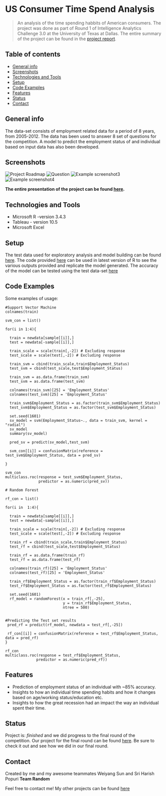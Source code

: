 # US Consumer Time Spend Analysis

> An analysis of the time spending habbits of American consumers. 
The project was done as part of Round 1 of Intelligence Analytics Challenge 3.0 at the University of Texas at Dallas. The entire summary of the project can be found in the [project report](https://github.com/harshbg/US-Consumer-Time-Spend-Analysis/blob/master/UTD%20Random%20IAS%20Challenge%202018.pdf).

## Table of contents
* [General info](#general-info)
* [Screenshots](#screenshots)
* [Technologies and Tools](#technologies-and-tools)
* [Setup](#setup)
* [Code Examples](#code-examples)
* [Features](#features)
* [Status](#status)
* [Contact](#contact)

## General info

The data-set consists of employment related data for a period of 8 years, from 2005-2012. The data has been used to
answer 8 set of questions for the competition. A model to predict the employment status of and individual based on input data has also been developed.

## Screenshots
![Project Roadmap](./img/Picture1.jpg)
![Question](./img/Picture2.jpg)
![Example screenshot3](./img/Picture3.jpg)
![Example screenshot4](./img/Picture4.jpg)

**The entire presentation of the project can be found [here](https://github.com/harshbg/US-Consumer-Time-Spend-Analysis/blob/master/UTD%20Random%20IAS%20Challenge%202018.pdf).**

## Technologies and Tools
* Microsoft R -version 3.4.3
* Tableau - version 10.5
* Microsoft Excel

## Setup
The test data used for exploratory analysis and model building can be found [here](https://github.com/harshbg/US-Consumer-Time-Spend-Analysis/blob/master/Training%20Dataset.xlsx). The code provided [here](https://github.com/harshbg/US-Consumer-Time-Spend-Analysis/blob/master/Team%20Random%20-%20Code.R) can be used in latest version of R to see the various outputs provided and replicate the model generated. The accuracy of the model can be tested using the test data-set [here](https://github.com/harshbg/US-Consumer-Time-Spend-Analysis/blob/master/Test%20Dataset.xlsx) 

## Code Examples

Some examples of usage:

```
#Support Vector Machine
colnames(train)

svm_con = list()

for(i in 1:4){
  
  train = newdata[sample[[i]],]
  test = newdata[-sample[[i]],]
  
  train_scale = scale(train[,-2]) # Excluding response
  test_scale = scale(test[,-2]) # Excluding response
  
  train_svm = cbind(train_scale,train$Employment_Status)
  test_svm = cbind(test_scale,test$Employment_Status)
  
  train_svm = as.data.frame(train_svm)
  test_svm = as.data.frame(test_svm)
  
  colnames(train_svm)[25] = 'Employment_Status'
  colnames(test_svm)[25] = 'Employment_Status'
  
  train_svm$Employment_Status = as.factor(train_svm$Employment_Status)
  test_svm$Employment_Status = as.factor(test_svm$Employment_Status)
  
  set.seed(1601)
  sv_model = svm(Employment_Status~., data = train_svm, kernel = "radial")
  sv_model
  summary(sv_model)
  
  pred_sv = predict(sv_model,test_svm)
  
  svm_con[[i]] = confusionMatrix(reference = test_svm$Employment_Status, data = pred_sv)
  
}

svm_con
multiclass.roc(response = test_svm$Employment_Status,
               predictor = as.numeric(pred_sv))
```

```
# Random Forest

rf_con = list()

for(i in  1:4){
  
  train = newdata[sample[[i]],]
  test = newdata[-sample[[i]],]
  
  train_scale = scale(train[,-2]) # Excluding response
  test_scale = scale(test[,-2]) # Excluding response
  
  train_rf = cbind(train_scale,train$Employment_Status)
  test_rf = cbind(test_scale,test$Employment_Status)
  
  train_rf = as.data.frame(train_rf)
  test_rf = as.data.frame(test_rf)
  
  colnames(train_rf)[25] = 'Employment_Status'
  colnames(test_rf)[25] = 'Employment_Status'
  
  train_rf$Employment_Status = as.factor(train_rf$Employment_Status)
  test_rf$Employment_Status = as.factor(test_rf$Employment_Status)
  
  set.seed(1601)
  rf_model = randomForest(x = train_rf[,-25],
                          y = train_rf$Employment_Status,
                          ntree = 500)
  
 ```
 
 ``` 
 #Predicting the Test set results
  pred_rf = predict(rf_model, newdata = test_rf[,-25])
  
  rf_con[[i]] = confusionMatrix(reference = test_rf$Employment_Status, data = pred_rf)
}

rf_con
multiclass.roc(response = test_rf$Employment_Status,
               predictor = as.numeric(pred_rf))   
```

## Features
* Prediction of employment status of an individual with ~85% accuracy.
* Insights to how an individual time spending habits and how it changes based on age/working status/education etc.
* Insights to how the great recession had an impact the way an individual spent their time.

## Status
Project is: _finished_ and we did progress to the final round of the competition. Our project for the final round can be found [here](https://github.com/harshbg/US-Housing-Price-Analysis). Be sure to check it out and see how we did in our final round. 

## Contact
Created by me and my awesome teammates Weiyang Sun and Sri Harish Popuri **Team Random**

Feel free to contact me! My other projects can be found [here](http://www.gupta-harsh.com/projects/)
